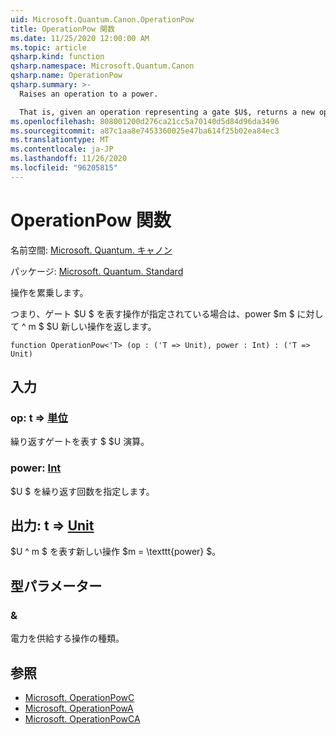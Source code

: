 ```yaml
---
uid: Microsoft.Quantum.Canon.OperationPow
title: OperationPow 関数
ms.date: 11/25/2020 12:00:00 AM
ms.topic: article
qsharp.kind: function
qsharp.namespace: Microsoft.Quantum.Canon
qsharp.name: OperationPow
qsharp.summary: >-
  Raises an operation to a power.

  That is, given an operation representing a gate $U$, returns a new operation $U^m$ for a power $m$.
ms.openlocfilehash: 808001200d276ca21cc5a70140d5d84d96da3496
ms.sourcegitcommit: a87c1aa8e7453360025e47ba614f25b02ea84ec3
ms.translationtype: MT
ms.contentlocale: ja-JP
ms.lasthandoff: 11/26/2020
ms.locfileid: "96205815"
---
```

# <a name="operationpow-function"></a>OperationPow 関数

名前空間: [Microsoft. Quantum. キャノン](xref:Microsoft.Quantum.Canon)

パッケージ: [Microsoft. Quantum. Standard](https://nuget.org/packages/Microsoft.Quantum.Standard)


操作を累乗します。

つまり、ゲート $U $ を表す操作が指定されている場合は、power $m $ に対して ^ m $ $U 新しい操作を返します。

```qsharp
function OperationPow<'T> (op : ('T => Unit), power : Int) : ('T => Unit)
```


## <a name="input"></a>入力

### <a name="op--t--unit"></a>op: t => [単位](xref:microsoft.quantum.lang-ref.unit) 

繰り返すゲートを表す $ $U 演算。


### <a name="power--int"></a>power: [Int](xref:microsoft.quantum.lang-ref.int)

$U $ を繰り返す回数を指定します。



## <a name="output--t--unit"></a>出力: t => [Unit](xref:microsoft.quantum.lang-ref.unit) 

$U ^ m $ を表す新しい操作 $m = \texttt{power} $。

## <a name="type-parameters"></a>型パラメーター

### <a name="t"></a>&

電力を供給する操作の種類。

## <a name="see-also"></a>参照

- [Microsoft. OperationPowC](xref:Microsoft.Quantum.Canon.OperationPowC)
- [Microsoft. OperationPowA](xref:Microsoft.Quantum.Canon.OperationPowA)
- [Microsoft. OperationPowCA](xref:Microsoft.Quantum.Canon.OperationPowCA)